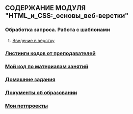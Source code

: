 ## СОДЕРЖАНИЕ МОДУЛЯ "HTML_и_CSS:_основы_веб-верстки"
### Обработка запроса. Работа с шаблонами
1. [Введение в вёрстку](lesson_6.1/)


### [Листинги кодов от преподавателей]()
### [Мой код по материалам занятий](My_code/)
### [Домашние задания](fpy-homeworks/)

### [Документы об образовании]()

### [Мои петпроекты](./My_edu_petproj/)